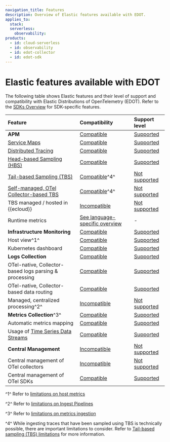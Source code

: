 ```yaml
---
navigation_title: Features
description: Overview of Elastic features available with EDOT.
applies_to:
  stack:
  serverless:
    observability:
products:
  - id: cloud-serverless
  - id: observability
  - id: edot-collector
  - id: edot-sdk
---
```


# Elastic features available with EDOT

The following table shows Elastic features and their level of support and compatibility with Elastic Distributions of OpenTelemetry (EDOT). Refer to the [SDKs Overview](/intros/edot-sdks/index.md) for SDK-specific features.

| Feature                                                     | Compatibility    | Support level    |
| :-----------------------------------------------------------| :--------------- | :--------------- |
| **APM**                                                     | [Compatible]     | [Supported]      |
| [Service Maps]                                              | [Compatible]     | [Supported]      |
| [Distributed Tracing]                                       | [Compatible]     | [Supported]      |
| [Head-based Sampling (HBS)]                                 | [Compatible]     | [Supported]      |
| [Tail-based Sampling (TBS)]                                 | [Compatible]^4^  | [Not supported]  |
| [Self-managed, OTel Collector-based TBS]                    | [Compatible]^4^  | [Not supported]  |
| TBS managed / hosted in {{ecloud}}                          | [Incompatible]   | [Not supported]  |
| Runtime metrics                                             | [See language-specific overview](/intros/edot-sdks/index.md) | -                |
| **Infrastructure Monitoring**                               | [Compatible]     | [Supported]      |
| Host view^1^                                                | [Compatible]     | [Supported]      |
| Kubernetes dashboard                                        | [Compatible]     | [Supported]      |
| **Logs Collection**                                         | [Compatible]     | [Supported]      |
| OTel-native, Collector-based logs parsing & processing      | [Compatible]     | [Supported]      |
| OTel-native, Collector-based data routing                   | [Compatible]     | [Supported]      |
| Managed, centralized processing^2^                          | [Incompatible]   | [Not supported]  |
| **Metrics Collection**^3^                                   | [Compatible]     | [Supported]      |
| Automatic metrics mapping                                   | [Compatible]     | [Supported]      |
| Usage of [Time Series Data Streams]                         | [Compatible]     | [Supported]      |
| **Central Management**                                      | [Incompatible]   | [Not supported]  |
| Central management of OTel collectors                       | [Incompatible]   | [Not supported]  |
| Central management of OTel SDKs                             | [Compatible]     | [Supported]      |


^1^ Refer to [limitations on host metrics](limitations.md#infrastructure-and-host-metrics)

^2^ Refer to [limitations on Ingest Pipelines](limitations.md#centralized-parsing-and-processing-of-data)

^3^ Refer to [limitations on metrics ingestion](limitations.md#metrics-data-ingestion)

^4^ While ingesting traces that have been sampled using TBS is technically possible, there are important limitations to consider. Refer to [Tail-based sampling (TBS) limitations](../compatibility/limitations.md#tail-based-sampling-tbs) for more information.

[Incompatible]: nomenclature.md
[Compatible]: nomenclature.md
[Not supported]: nomenclature.md
[Supported]: nomenclature.md

[Service Maps]: docs-content://solutions/observability/apm/service-map.md
[Distributed Tracing]: docs-content://solutions/observability/apm/traces-ui.md
[Head-based Sampling (HBS)]: docs-content://solutions/observability/apm/transaction-sampling.md#apm-head-based-sampling
[Tail-based Sampling (TBS)]: docs-content://solutions/observability/apm/transaction-sampling.md#apm-tail-based-sampling
[Self-managed, OTel Collector-based TBS]: https://opentelemetry.io/blog/2022/tail-sampling/
[Time Series Data Streams]: docs-content://manage-data/data-store/data-streams/time-series-data-stream-tsds.md
